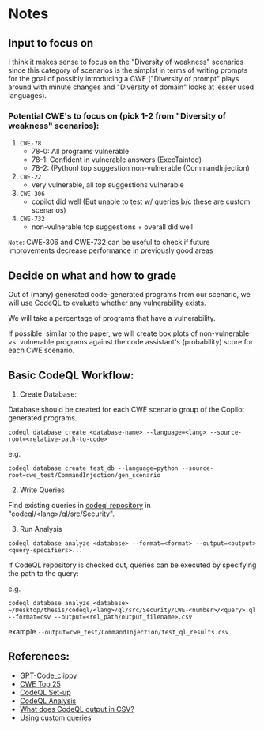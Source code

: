 # Notes
## Input to focus on
I think it makes sense to focus on the "Diversity of weakness" scenarios since this category of scenarios is the simplst in terms of writing prompts for the goal of possibly introducing a CWE ("Diversity of prompt" plays around with minute changes and "Diversity of domain" looks at lesser used languages).

### Potential CWE's to focus on (pick 1-2 from "Diversity of weakness" scenarios):
1. `CWE-78`
    - 78-0: All programs vulnerable
    - 78-1: Confident in vulnerable answers (ExecTainted)
    - 78-2: (Python) top suggestion non-vulnerable (CommandInjection)
2. `CWE-22`
    - very vulnerable, all top suggestions vulnerable
3. `CWE-306`
    - copilot did well (But unable to test w/ queries b/c these are custom scenarios)
4. `CWE-732`
    - non-vulnerable top suggestions + overall did well

`Note`: CWE-306 and CWE-732 can be useful to check if future improvements decrease performance in previously good areas


## Decide on what and how to grade
Out of (many) generated code-generated programs from our scenario, we will use CodeQL to evaluate whether any vulnerability exists. 

We will take a percentage of programs that have a vulnerability.

If possible: similar to the paper, we will create box plots of non-vulnerable vs. vulnerable programs against the code assistant's (probability) score for each CWE scenario.

## Basic CodeQL Workflow:

1. Create Database:

Database should be created for each CWE scenario group of the Copilot generated programs.

```
codeql database create <database-name> --language=<lang> --source-root=<relative-path-to-code>
```
e.g. 
```
codeql database create test_db --language=python --source-root=cwe_test/CommandInjection/gen_scenario
```

2. Write Queries

Find existing queries in [codeql repository](https://github.com/github/codeql) in "codeql/\<lang\>/ql/src/Security".

3. Run Analysis
```
codeql database analyze <database> --format=<format> --output=<output> <query-specifiers>...
```

If CodeQL repository is checked out, queries can be executed by specifying the path to the query:

e.g.
```
codeql database analyze <database> ~/Desktop/thesis/codeql/<lang>/ql/src/Security/CWE-<number>/<query>.ql --format=csv --output=<rel_path/output_filename>.csv 
```

example `--output=cwe_test/CommandInjection/test_ql_results.csv`


## References:
- [GPT-Code_clippy](https://github.com/CodedotAl/gpt-code-clippy)
- [CWE Top 25](https://cwe.mitre.org/data/definitions/1425.html)
- [CodeQL Set-up](https://docs.github.com/en/code-security/codeql-cli/getting-started-with-the-codeql-cli/preparing-your-code-for-codeql-analysis)
- [CodeQL Analysis](https://docs.github.com/en/code-security/codeql-cli/getting-started-with-the-codeql-cli/analyzing-your-code-with-codeql-queries)
- [What does CodeQL output in CSV?](https://docs.github.com/en/code-security/codeql-cli/getting-started-with-the-codeql-cli/analyzing-your-code-with-codeql-queries#results) 
- [Using custom queries](https://docs.github.com/en/code-security/codeql-cli/using-the-advanced-functionality-of-the-codeql-cli/using-custom-queries-with-the-codeql-cli)